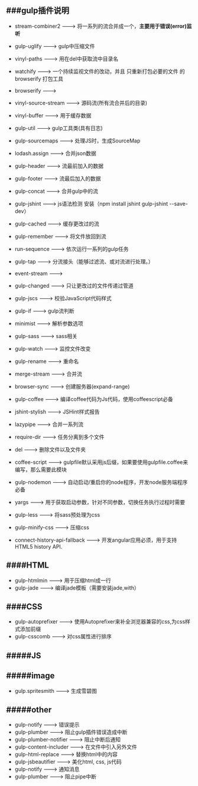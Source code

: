 ###gulp插件说明
---
* stream-combiner2 ---> 将一系列的流合并成一个，**主要用于错误(error)监听**
* gulp-uglify ---> gulp中压缩文件
* vinyl-paths ---> 用在del中获取流中目录名
* watchify ---> 一个持续监视文件的改动，并且 只重新打包必要的文件 的 browserify 打包工具
* browserify --->
* vinyl-source-stream ---> 源码流(所有流合并后的目录)
* vinyl-buffer ---> 用于缓存数据
* gulp-util ---> gulp工具类(具有日志)
* gulp-sourcemaps --->  处理JS时，生成SourceMap
* lodash.assign ---> 合并json数据
* gulp-header ---> 流最前加入的数据
* gulp-footer ---> 流最后加入的数据
* gulp-concat ---> 合并gulp中的流
* gulp-jshint ---> js语法检测 安装（npm install jshint gulp-jshint --save-dev）
* gulp-cached ---> 缓存更改过的流
* gulp-remember ---> 将文件放回到流
* run-sequence ---> 依次运行一系列的gulp任务
* gulp-tap ---> 分流接头（能够过滤流、或对流进行处理。）
* event-stream --->
* gulp-changed ---> 只让更改过的文件传递过管道
* gulp-jscs ---> 校验JavaScript代码样式
* gulp-if ---> gulp流判断
* minimist ---> 解析参数选项
* gulp-sass ---> sass相关
* gulp-watch ---> 监控文件改变
* gulp-rename ---> 重命名
* merge-stream ---> 合并流
* browser-sync ---> 创建服务器(expand-range)
* gulp-coffee ---> 编译coffee代码为Js代码，使用coffeescript必备
* jshint-stylish ---> JSHint样式报告
* lazypipe ---> 合并一系列流
* require-dir ---> 任务分离到多个文件
* del ---> 删除文件以及文件夹
* coffee-script ---> gulpfile默认采用js后缀，如果要使用gulpfile.coffee来编写，那么需要此模块
* gulp-nodemon ---> 自动启动/重启你的node程序，开发node服务端程序必备
* yargs ---> 用于获取启动参数，针对不同参数，切换任务执行过程时需要
* gulp-less ---> 将sass预处理为css

* gulp-minify-css ---> 压缩css
* connect-history-api-fallback ---> 开发angular应用必须，用于支持HTML5 history API.

####HTML
---
* gulp-htmlmin ---> 用于压缩html成一行
* gulp-jade ---> 编译jade模板（需要安装jade,with）


####CSS
---
* gulp-autoprefixer ---> 使用Autoprefixer来补全浏览器兼容的css,为css样式添加前缀
* gulp-csscomb ---> 对css属性进行排序

#####JS
---

#####image
---
* gulp.spritesmith ---> 生成雪碧图

#####other
---
* gulp-notify ---> 错误提示
* gulp-plumber ---> 阻止gulp插件错误造成中断
* gulp-plumber-notifier ---> 阻止中断后通知
* gulp-content-includer ---> 在文件中引入另外文件
* gulp-html-replace ---> 替换html中的内容
* gulp-jsbeautifier ---> 美化html, css, js代码
* gulp-notify ---> 通知消息
* gulp-plumber ---> 阻止pipe中断